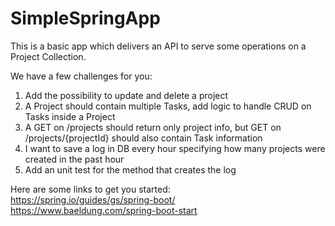 # SimpleSpringApp

This is a basic app which delivers an API to serve some operations on a Project Collection.

We have a few challenges for you:
1. Add the possibility to update and delete a project
2. A Project should contain multiple Tasks, add logic to handle CRUD on Tasks inside a Project
3. A GET on /projects should return only project info, but GET on /projects/{projectId} should also contain Task information
4. I want to save a log in DB every hour specifying how many projects were created in the past hour
5. Add an unit test for the method that creates the log

Here are some links to get you started:<br>
https://spring.io/guides/gs/spring-boot/<br>
https://www.baeldung.com/spring-boot-start
